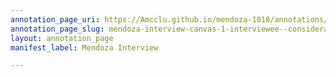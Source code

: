 ```yaml
---
annotation_page_uri: https://Amcclu.github.io/mendoza-1018/annotations/mendoza-interview-canvas-1-interviewee--consideration--body-language--nodding-.json
annotation_page_slug: mendoza-interview-canvas-1-interviewee--consideration--body-language--nodding-
layout: annotation_page
manifest_label: Mendoza Interview

---
```

